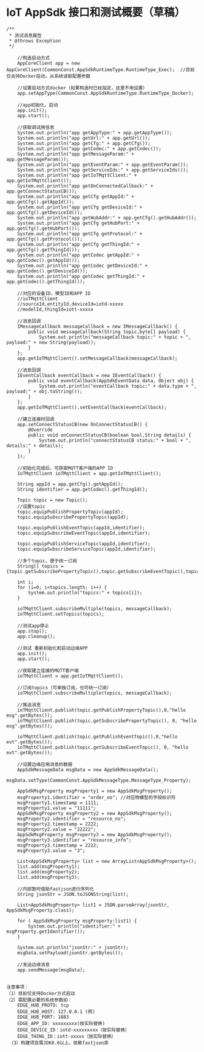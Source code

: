 # IoT AppSdk 接口和测试概要（草稿）
    /**
     * 测试消息属性
     * @throws Exception
     */

        //构造启动方式
        AppCoreClient app = new AppCoreClient(CommonConst.AppSdkRuntimeType.RuntimeType_Exec);  //目前仅支持Docker启动，从系统读取配置参数

        //设置启动方式docker（如果构造时已经指定，这里不用设置）
        app.setAppType(CommonConst.AppSdkRuntimeType.RuntimeType_Docker);

        //app初始化，启动
        app.init();
        app.start();

        //获取调试用信息
        System.out.println("app getAppType:" + app.getAppType());
        System.out.println("app getUrl:" + app.getUrl());
        System.out.println("app getCfg:" + app.getCfg());
        System.out.println("app getCodec:" + app.getCodec());
        System.out.println("app getMessageParam:" + app.getMessageParam());
        System.out.println("app getEventParam:" + app.getEventParam());
        System.out.println("app getServiceIds:" + app.getServiceIds());
        System.out.println("app getIoTMqttClient:" + app.getIoTMqttClient());
        System.out.println("app getOnConnectedCallback:" + app.getConnectStatusCB());
        System.out.println("app getCfg getAppId:" + app.getCfg().getAppId());
        System.out.println("app getCfg getDeviceId:" + app.getCfg().getDeviceId());
        System.out.println("app getHubAddr:" + app.getCfg().getHubAddr());
        System.out.println("app getCfg getHubPort:" + app.getCfg().getHubPort());
        System.out.println("app getCfg getProtocol:" + app.getCfg().getProtocol());
        System.out.println("app getCfg getThingId:" + app.getCfg().getThingId());
        System.out.println("app getCodec getAppId:" + app.getCodec().getAppId());
        System.out.println("app getCodec getDeviceId:" + app.getCodec().getDeviceId());
        System.out.println("app getCodec getThingId:" + app.getCodec().getThingId());

        //对应的设备ID，模型ID和APP ID
        //ioTMqttClient
        //sourceId,entityId,deviceId=iotd-xxxxx
        //modelId,thingId=iott-xxxxx

        //消息回调
        IMessageCallback messageCallback = new IMessageCallback() {
            public void messageCallback(String topic,byte[] payload) {
                System.out.println("messageCallback topic:" + topic + ", payload:" + new String(payload));
            }
        };
        app.getIoTMqttClient().setMessageCallback(messageCallback);

        //消息回调
        IEventCallback eventCallback = new IEventCallback() {
            public void eventCallback(AppSdkEventData data, Object obj) {
                System.out.println("eventCallback topic:" + data.type + ", payload:" + obj.toString());
            }
        };
        app.getIoTMqttClient().setEventCallback(eventCallback);

        //建立连接时回调
        app.setConnectStatusCB(new OnConnectStatusCB() {
            @Override
            public void onConnectStatusCB(boolean bool,String details) {
                System.out.println("connectStatusCB status:" + bool + ", details:" + details);
            }
        });

        //初始化完成后，可获取MQTT客户端的APP ID
        IoTMqttClient ioTMqttClient = app.getIoTMqttClient();

        String appId = app.getCfg().getAppId();
        String identifier = app.getCodec().getThingId();

        Topic topic = new Topic();
        //设置topic
        topic.equipPublishPropertyTopic(appId);
        topic.equipSubscribePropertyTopic(appId);

        topic.equipPublishEventTopic(appId,identifier);
        topic.equipSubscribeEventTopic(appId,identifier);

        topic.equipPublishServiceTopic(appId,identifier);
        topic.equipSubscribeServiceTopic(appId,identifier);

        //多个topic，便于统一订阅
        String[] topics = {topic.getSubscribePropertyTopic(),topic.getSubscribeEventTopic(),topic.getSubscribeServiceTopic()};

        int i;
        for (i=0; i<topics.length; i++) {
            System.out.println("topics:" + topics[i]);
        }

        ioTMqttClient.subscribeMultiple(topics, messageCallback);
        ioTMqttClient.setTopics(topics);

        //测试app停止
        app.stop();
        app.cleanup();

        //测试 重新初始化和启动边缘APP
        app.init();
        app.start();

        //获取建立连接的MQTT客户端
        ioTMqttClient = app.getIoTMqttClient();

        //订阅topics（可单独订阅，也可统一订阅）
        ioTMqttClient.subscribeMultiple(topics, messageCallback);

        //推送消息
        ioTMqttClient.publish(topic.getPublishPropertyTopic(),0,"hello msg".getBytes());
        ioTMqttClient.publish(topic.getSubscribePropertyTopic(), 0, "hello msg".getBytes());

        ioTMqttClient.publish(topic.getPublishEventTopic(),0,"hello evt".getBytes());
        ioTMqttClient.publish(topic.getSubscribeEventTopic(), 0, "hello evt".getBytes());

        //设置边缘应用消息的数据
        AppSdkMessageData msgData = new AppSdkMessageData();
        msgData.setType(CommonConst.AppSdkMessageType.MessageType_Property);

        AppSdkMsgProperty msgProperty1 = new AppSdkMsgProperty();
        msgProperty1.identifier = "order_no"; //对应物模型的字段标识符
        msgProperty1.timestamp = 1111;
        msgProperty1.value = "11111";
        AppSdkMsgProperty msgProperty2 = new AppSdkMsgProperty();
        msgProperty2.identifier = "resource_no";
        msgProperty2.timestamp = 2222;
        msgProperty2.value = "22222";
        AppSdkMsgProperty msgProperty3 = new AppSdkMsgProperty();
        msgProperty3.identifier = "resource_info";
        msgProperty3.timestamp = 2222;
        msgProperty3.value = "3";

        List<AppSdkMsgProperty> list = new ArrayList<AppSdkMsgProperty>();
        list.add(msgProperty1);
        list.add(msgProperty2);
        list.add(msgProperty3);

        //内部暂时借助fastjson进行序列化
        String jsonStr = JSON.toJSONString(list);

        List<AppSdkMsgProperty> list1 = JSON.parseArray(jsonStr, AppSdkMsgProperty.class);

        for ( AppSdkMsgProperty msgProperty:list1) {
            System.out.println("identifier:" + msgProperty.getIdentifier());
        }

        System.out.println("jsonStr:" + jsonStr);
        msgData.setPayload(jsonStr.getBytes());

        //发送边缘消息
        app.sendMessage(msgData);
        
        
    注意事项：
    （1）目前仅支持Docker方式启动 
    （2）需配置必要的系统参数如：
        EDGE_HUB_PROTO: tcp    
        EDGE_HUB_HOST: 127.0.0.1 (例)    
        EDGE_HUB_PORT: 1883    
        EDGE_APP_ID: xxxxxxxxx(按实际替换)    
        EDGE_DEVICE_ID：iotd-xxxxxxxxx（按实际替换）    
        EDGE_THING_ID：iott-xxxxx（按实际替换）    
     （3）构建项目需JDK8.0以上，依赖fastjson库    
       
        

